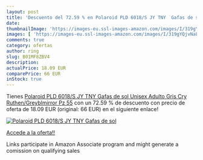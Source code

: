 ```yaml
---
layout: post
title: 'Descuento del 72.59 % en Polaroid PLD 6018/S JY TNY  Gafas de sol'
date: 
thumbnailImage: 'https://images-eu.ssl-images-amazon.com/images/I/319gYQjvNaL._SL200_.jpg'
images: [ 'https://images-eu.ssl-images-amazon.com/images/I/319gYQjvNaL._SL200_.jpg' ]
comments: true
category: ofertas
author: ring
slug: B01MF8ZBV4
description:
actualPrice: 18.09 EUR
comparePrice: 66 EUR
inStock: true
---
```


Tienes [Polaroid PLD 6018/S JY TNY  Gafas de sol Unisex Adulto  Gris  Cry Ruthen/Greyblmirror Pz  55](https://www.amazon.es/dp/B01MF8ZBV4/?tag=tolees-21) con un 72.59 % de descuento con precio de oferta de 18.09 EUR (original: 66 EUR) en el siguiente enlace!

[![Polaroid PLD 6018/S JY TNY  Gafas de sol](https://images-eu.ssl-images-amazon.com/images/I/319gYQjvNaL._SL200_.jpg)](https://www.amazon.es/dp/B01MF8ZBV4/?tag=tolees-21)

[Accede a la oferta!!](https://www.amazon.es/dp/B01MF8ZBV4/?tag=tolees-21)

Links participate in Amazon Associate program and might generate a comission on qualifying sales



